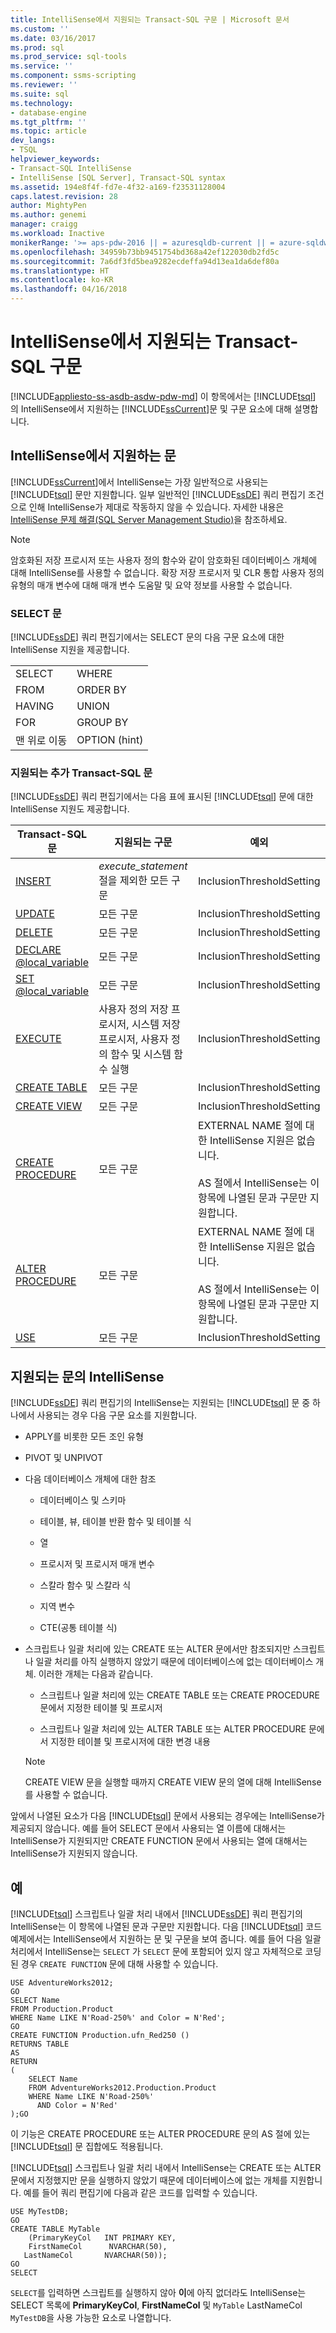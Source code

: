 ```yaml
---
title: IntelliSense에서 지원되는 Transact-SQL 구문 | Microsoft 문서
ms.custom: ''
ms.date: 03/16/2017
ms.prod: sql
ms.prod_service: sql-tools
ms.service: ''
ms.component: ssms-scripting
ms.reviewer: ''
ms.suite: sql
ms.technology:
- database-engine
ms.tgt_pltfrm: ''
ms.topic: article
dev_langs:
- TSQL
helpviewer_keywords:
- Transact-SQL IntelliSense
- IntelliSense [SQL Server], Transact-SQL syntax
ms.assetid: 194e8f4f-fd7e-4f32-a169-f23531128004
caps.latest.revision: 28
author: MightyPen
ms.author: genemi
manager: craigg
ms.workload: Inactive
monikerRange: '>= aps-pdw-2016 || = azuresqldb-current || = azure-sqldw-latest || >= sql-server-2016 || = sqlallproducts-allversions'
ms.openlocfilehash: 34959b73bb9451754bd368a42ef122030db2fd5c
ms.sourcegitcommit: 7a6df3fd5bea9282ecdeffa94d13ea1da6def80a
ms.translationtype: HT
ms.contentlocale: ko-KR
ms.lasthandoff: 04/16/2018
---
```

# <a name="transact-sql-syntax-supported-by-intellisense"></a>IntelliSense에서 지원되는 Transact-SQL 구문
[!INCLUDE[appliesto-ss-asdb-asdw-pdw-md](../../includes/appliesto-ss-asdb-asdw-pdw-md.md)]
  이 항목에서는 [!INCLUDE[tsql](../../includes/tsql-md.md)] 의 IntelliSense에서 지원하는 [!INCLUDE[ssCurrent](../../includes/sscurrent-md.md)]문 및 구문 요소에 대해 설명합니다.  
  
## <a name="statements-supported-by-intellisense"></a>IntelliSense에서 지원하는 문  
 [!INCLUDE[ssCurrent](../../includes/sscurrent-md.md)]에서 IntelliSense는 가장 일반적으로 사용되는 [!INCLUDE[tsql](../../includes/tsql-md.md)] 문만 지원합니다. 일부 일반적인 [!INCLUDE[ssDE](../../includes/ssde-md.md)] 쿼리 편집기 조건으로 인해 IntelliSense가 제대로 작동하지 않을 수 있습니다. 자세한 내용은 [IntelliSense 문제 해결&#40;SQL Server Management Studio&#41;](../../relational-databases/scripting/troubleshooting-intellisense.md)을 참조하세요.  
  
> [!NOTE]  
>  암호화된 저장 프로시저 또는 사용자 정의 함수와 같이 암호화된 데이터베이스 개체에 대해 IntelliSense를 사용할 수 없습니다. 확장 저장 프로시저 및 CLR 통합 사용자 정의 유형의 매개 변수에 대해 매개 변수 도움말 및 요약 정보를 사용할 수 없습니다.  
  
### <a name="select-statement"></a>SELECT 문  
 [!INCLUDE[ssDE](../../includes/ssde-md.md)] 쿼리 편집기에서는 SELECT 문의 다음 구문 요소에 대한 IntelliSense 지원을 제공합니다.  
  
|||  
|-|-|  
|SELECT|WHERE|  
|FROM|ORDER BY|  
|HAVING|UNION|  
|FOR|GROUP BY|  
|맨 위로 이동|OPTION (hint)|  
  
### <a name="additional-transact-sql-statements-that-are-supported"></a>지원되는 추가 Transact-SQL 문  
 [!INCLUDE[ssDE](../../includes/ssde-md.md)] 쿼리 편집기에서는 다음 표에 표시된 [!INCLUDE[tsql](../../includes/tsql-md.md)] 문에 대한 IntelliSense 지원도 제공합니다.  
  
|Transact-SQL 문|지원되는 구문|예외|  
|-----------------------------|----------------------|----------------|  
|[INSERT](../../t-sql/statements/insert-transact-sql.md)|*execute_statement* 절을 제외한 모든 구문|InclusionThresholdSetting|  
|[UPDATE](../../t-sql/queries/update-transact-sql.md)|모든 구문|InclusionThresholdSetting|  
|[DELETE](../../t-sql/statements/delete-transact-sql.md)|모든 구문|InclusionThresholdSetting|  
|[DECLARE @local_variable](../../t-sql/language-elements/declare-local-variable-transact-sql.md)|모든 구문|InclusionThresholdSetting|  
|[SET @local_variable](../../t-sql/language-elements/set-local-variable-transact-sql.md)|모든 구문|InclusionThresholdSetting|  
|[EXECUTE](../../t-sql/language-elements/execute-transact-sql.md)|사용자 정의 저장 프로시저, 시스템 저장 프로시저, 사용자 정의 함수 및 시스템 함수 실행|InclusionThresholdSetting|  
|[CREATE TABLE](../../t-sql/statements/create-table-transact-sql.md)|모든 구문|InclusionThresholdSetting|  
|[CREATE VIEW](../../t-sql/statements/create-view-transact-sql.md)|모든 구문|InclusionThresholdSetting|  
|[CREATE PROCEDURE](../../t-sql/statements/create-procedure-transact-sql.md)|모든 구문|EXTERNAL NAME 절에 대한 IntelliSense 지원은 없습니다.<br /><br /> AS 절에서 IntelliSense는 이 항목에 나열된 문과 구문만 지원합니다.|  
|[ALTER PROCEDURE](../../t-sql/statements/alter-procedure-transact-sql.md)|모든 구문|EXTERNAL NAME 절에 대한 IntelliSense 지원은 없습니다.<br /><br /> AS 절에서 IntelliSense는 이 항목에 나열된 문과 구문만 지원합니다.|  
|[USE](../../t-sql/language-elements/use-transact-sql.md)|모든 구문|InclusionThresholdSetting|  
  
## <a name="intellisense-in-supported-statements"></a>지원되는 문의 IntelliSense  
 [!INCLUDE[ssDE](../../includes/ssde-md.md)] 쿼리 편집기의 IntelliSense는 지원되는 [!INCLUDE[tsql](../../includes/tsql-md.md)] 문 중 하나에서 사용되는 경우 다음 구문 요소를 지원합니다.  
  
-   APPLY를 비롯한 모든 조인 유형  
  
-   PIVOT 및 UNPIVOT  
  
-   다음 데이터베이스 개체에 대한 참조  
  
    -   데이터베이스 및 스키마  
  
    -   테이블, 뷰, 테이블 반환 함수 및 테이블 식  
  
    -   열  
  
    -   프로시저 및 프로시저 매개 변수  
  
    -   스칼라 함수 및 스칼라 식  
  
    -   지역 변수  
  
    -   CTE(공통 테이블 식)  
  
-   스크립트나 일괄 처리에 있는 CREATE 또는 ALTER 문에서만 참조되지만 스크립트나 일괄 처리를 아직 실행하지 않았기 때문에 데이터베이스에 없는 데이터베이스 개체. 이러한 개체는 다음과 같습니다.  
  
    -   스크립트나 일괄 처리에 있는 CREATE TABLE 또는 CREATE PROCEDURE 문에서 지정한 테이블 및 프로시저  
  
    -   스크립트나 일괄 처리에 있는 ALTER TABLE 또는 ALTER PROCEDURE 문에서 지정한 테이블 및 프로시저에 대한 변경 내용  
  
    > [!NOTE]  
    >  CREATE VIEW 문을 실행할 때까지 CREATE VIEW 문의 열에 대해 IntelliSense를 사용할 수 없습니다.  
  
 앞에서 나열된 요소가 다음 [!INCLUDE[tsql](../../includes/tsql-md.md)] 문에서 사용되는 경우에는 IntelliSense가 제공되지 않습니다. 예를 들어 SELECT 문에서 사용되는 열 이름에 대해서는 IntelliSense가 지원되지만 CREATE FUNCTION 문에서 사용되는 열에 대해서는 IntelliSense가 지원되지 않습니다.  
  
## <a name="examples"></a>예  
 [!INCLUDE[tsql](../../includes/tsql-md.md)] 스크립트나 일괄 처리 내에서 [!INCLUDE[ssDE](../../includes/ssde-md.md)] 쿼리 편집기의 IntelliSense는 이 항목에 나열된 문과 구문만 지원합니다. 다음 [!INCLUDE[tsql](../../includes/tsql-md.md)] 코드 예제에서는 IntelliSense에서 지원하는 문 및 구문을 보여 줍니다. 예를 들어 다음 일괄 처리에서 IntelliSense는 `SELECT` 가 `SELECT` 문에 포함되어 있지 않고 자체적으로 코딩된 경우 `CREATE FUNCTION` 문에 대해 사용할 수 있습니다.  
  
```  
USE AdventureWorks2012;  
GO  
SELECT Name  
FROM Production.Product  
WHERE Name LIKE N'Road-250%' and Color = N'Red';  
GO  
CREATE FUNCTION Production.ufn_Red250 ()  
RETURNS TABLE  
AS  
RETURN   
(  
    SELECT Name  
    FROM AdventureWorks2012.Production.Product  
    WHERE Name LIKE N'Road-250%'  
      AND Color = N'Red'  
);GO  
```  
  
 이 기능은 CREATE PROCEDURE 또는 ALTER PROCEDURE 문의 AS 절에 있는 [!INCLUDE[tsql](../../includes/tsql-md.md)] 문 집합에도 적용됩니다.  
  
 [!INCLUDE[tsql](../../includes/tsql-md.md)] 스크립트나 일괄 처리 내에서 IntelliSense는 CREATE 또는 ALTER 문에서 지정했지만 문을 실행하지 않았기 때문에 데이터베이스에 없는 개체를 지원합니다. 예를 들어 쿼리 편집기에 다음과 같은 코드를 입력할 수 있습니다.  
  
```  
USE MyTestDB;  
GO  
CREATE TABLE MyTable  
    (PrimaryKeyCol   INT PRIMARY KEY,  
    FirstNameCol      NVARCHAR(50),  
   LastNameCol       NVARCHAR(50));  
GO  
SELECT   
```  
  
 `SELECT`를 입력하면 스크립트를 실행하지 않아 **이**에 아직 없더라도 IntelliSense는 SELECT 목록에 **PrimaryKeyCol**, **FirstNameCol** 및 `MyTable` LastNameCol `MyTestDB`을 사용 가능한 요소로 나열합니다.  
  
  
